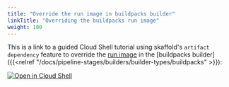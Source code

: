 ```yaml
---
title: "Override the run image in buildpacks builder"
linkTitle: "Overriding the buildpacks run image"
weight: 100
---
```


This is a link to a guided Cloud Shell tutorial using skaffold's `artifact dependency` feature to override the [run image](https://buildpacks.io/docs/concepts/components/stack/) in the [buildpacks builder]({{<relref "/docs/pipeline-stages/builders/builder-types/buildpacks" >}}):

[![Open in Cloud Shell](https://gstatic.com/cloudssh/images/open-btn.png)](https://ssh.cloud.google.com/cloudshell/open?cloudshell_git_repo=https://github.com/GoogleContainerTools/skaffold&cloudshell_working_dir=codelab/03_buildpacks-runimage-override&cloudshell_workspace=codelab/03_buildpacks-runimage-override&cloudshell_tutorial=tutorial.md)